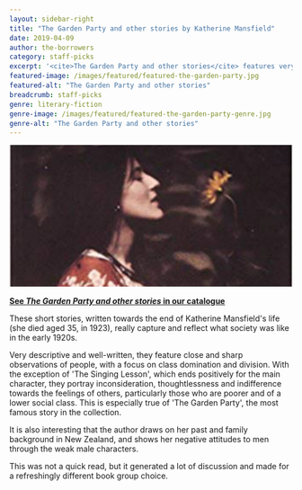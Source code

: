 ```yaml
---
layout: sidebar-right
title: "The Garden Party and other stories by Katherine Mansfield"
date: 2019-04-09
author: the-borrowers
category: staff-picks
excerpt: '<cite>The Garden Party and other stories</cite> features very descriptive and well-written tales of class domination and division.'
featured-image: /images/featured/featured-the-garden-party.jpg
featured-alt: "The Garden Party and other stories"
breadcrumb: staff-picks
genre: literary-fiction
genre-image: /images/featured/featured-the-garden-party-genre.jpg
genre-alt: "The Garden Party and other stories"
---
```


![The Garden Party and other stories](/images/featured/featured-the-garden-party.jpg)

**[See <cite>The Garden Party and other stories</cite> in our catalogue](https://suffolk.spydus.co.uk/cgi-bin/spydus.exe/ENQ/OPAC/BIBENQ?BRN=68947)**

These short stories, written towards the end of Katherine Mansfield's life (she died aged 35, in 1923), really capture and reflect what society was like in the early 1920s.

Very descriptive and well-written, they feature close and sharp observations of people, with a focus on class domination and division. With the exception of 'The Singing Lesson', which ends positively for the main character, they portray inconsideration, thoughtlessness and indifference towards the feelings of others, particularly those who are poorer and of a lower social class. This is especially true of 'The Garden Party', the most famous story in the collection.

It is also interesting that the author draws on her past and family background in New Zealand, and shows her negative attitudes to men through the weak male characters.

This was not a quick read, but it generated a lot of discussion and made for a refreshingly different book group choice.
